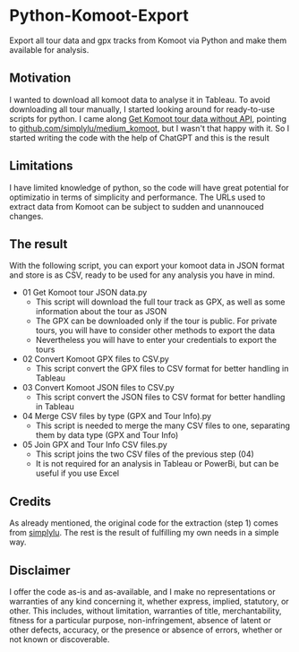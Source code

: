 # Python-Komoot-Export
Export all tour data and gpx tracks from Komoot via Python and make them available for analysis.

## Motivation
I wanted to download all komoot data to analyse it in Tableau. To avoid downloading all tour manually, I started looking around for ready-to-use scripts for python. 
I came along [Get Komoot tour data without API](https://python.plainenglish.io/get-komoot-tour-data-without-api-143df64e51fa), pointing to [github.com/simplylu/medium_komoot](https://github.com/simplylu/medium_komoot), but I wasn't that happy with it.
So I started writing the code with the help of ChatGPT and this is the result

## Limitations
I have limited knowledge of python, so the code will have great potential for optimizatio in terms of simplicity and performance.
The URLs used to extract data from Komoot can be subject to sudden and unannouced changes.

## The result
With the following script, you can export your komoot data in JSON format and store is as CSV, ready to be used for any analysis you have in mind. 
* 01 Get Komoot tour JSON data.py
  * This script will download the full tour track as GPX, as well as some information about the tour as JSON
  * The GPX can be downloaded only if the tour is public. For private tours, you will have to consider other methods to export the data
  * Nevertheless you will have to enter your credentials to export the tours
* 02 Convert Komoot GPX files to CSV.py
  * This script convert the GPX files to CSV format for better handling in Tableau
* 03 Convert Komoot JSON files to CSV.py
  * This script convert the JSON files to CSV format for better handling in Tableau
* 04 Merge CSV files by type (GPX and Tour Info).py
  * This script is needed to merge the many CSV files to one, separating them by data type (GPX and Tour Info)
* 05 Join GPX and Tour Info CSV files.py
  * This script joins the two CSV files of the previous step (04)
  * It is not required for an analysis in Tableau or PowerBi, but can be useful if you use Excel

## Credits
As already mentioned, the original code for the extraction (step 1) comes from [simplylu](https://github.com/simplylu/). The rest is the result of fulfilling my own needs in a simple way.

## Disclaimer
I offer the code as-is and as-available, and I make no representations or warranties of any kind concerning it, whether express, implied, statutory, or other. This includes, without limitation, warranties of title, merchantability, fitness for a particular purpose, non-infringement, absence of latent or other defects, accuracy, or the presence or absence of errors, whether or not known or discoverable.
